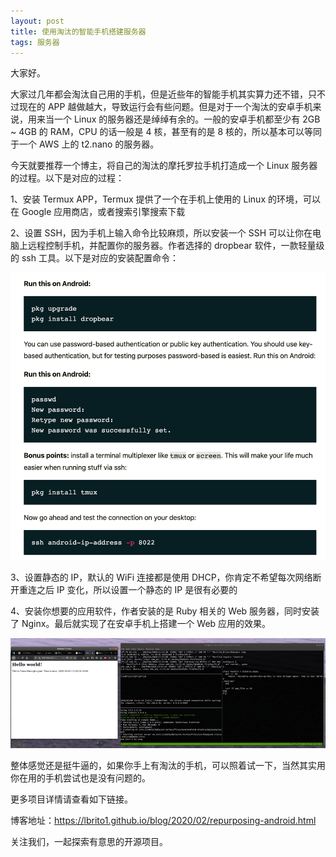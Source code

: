 ```yaml
---
layout: post
title: 使用淘汰的智能手机搭建服务器
tags: 服务器
---
```


大家好。

大家过几年都会淘汰自己用的手机，但是近些年的智能手机其实算力还不错，只不过现在的 APP 越做越大，导致运行会有些问题。但是对于一个淘汰的安卓手机来说，用来当一个 Linux 的服务器还是绰绰有余的。一般的安卓手机都至少有 2GB ~ 4GB 的 RAM，CPU 的话一般是 4 核，甚至有的是 8 核的，所以基本可以等同于一个 AWS 上的 t2.nano 的服务器。

今天就要推荐一个博主，将自己的淘汰的摩托罗拉手机打造成一个 Linux 服务器的过程。以下是对应的过程：

1、安装 Termux APP，Termux 提供了一个在手机上使用的 Linux 的环境，可以在 Google 应用商店，或者搜索引擎搜索下载

2、设置 SSH，因为手机上输入命令比较麻烦，所以安装一个 SSH 可以让你在电脑上远程控制手机，并配置你的服务器。作者选择的 dropbear 软件，一款轻量级的 ssh 工具。以下是对应的安装配置命令：

![image-20220828150519585](https://raw.githubusercontent.com/ZhuPeng/pic/master/images/compress_image-20220828150519585.png)

3、设置静态的 IP，默认的 WiFi 连接都是使用 DHCP，你肯定不希望每次网络断开重连之后 IP 变化，所以设置一个静态的 IP 是很有必要的

4、安装你想要的应用软件，作者安装的是 Ruby 相关的 Web 服务器，同时安装了 Nginx。最后就实现了在安卓手机上搭建一个 Web 应用的效果。

![](https://raw.githubusercontent.com/ZhuPeng/pic/master/images/compress_android-web-server.png)

整体感觉还是挺牛逼的，如果你手上有淘汰的手机，可以照着试一下，当然其实用你在用的手机尝试也是没有问题的。

更多项目详情请查看如下链接。

博客地址：https://lbrito1.github.io/blog/2020/02/repurposing-android.html

关注我们，一起探索有意思的开源项目。
